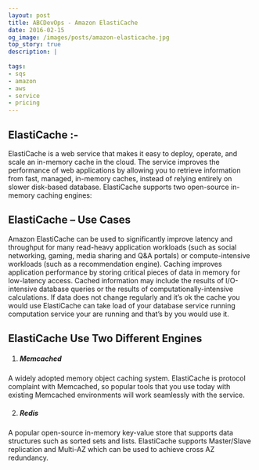 ```yaml
---
layout: post
title: ABCDevOps - Amazon ElastiCache
date: 2016-02-15
og_image: /images/posts/amazon-elasticache.jpg
top_story: true
description: |
  
tags:
- sqs
- amazon
- aws
- service
- pricing
---
```


## ElastiCache :- 

ElastiCache is a web service that makes it easy to deploy, operate, and scale an in-memory cache in the cloud. The service improves the performance  of web applications by allowing you to retrieve information from fast, managed, in-memory caches, instead of relying entirely on slower disk-based database. ElastiCache supports two open-source in-memory caching engines:

## ElastiCache – Use Cases

Amazon ElastiCache can be used to significantly improve latency and throughput for many read-heavy application workloads (such as social networking, gaming, media sharing and Q&A portals) or compute-intensive workloads (such as a recommendation engine). Caching improves application performance by storing critical pieces of data in memory for low-latency access. Cached information may include the results of I/O-intensive database queries or the results of computationally-intensive calculations. If data does not change regularly and it’s ok the cache you would use ElastiCache can take load of your database service running computation service your are running and that’s by you would use it.

ElastiCache Use Two Different Engines
---

1. ##### Memcached

<span>A widely adopted memory object caching system. ElastiCache is protocol complaint with Memcached, so popular tools that you use today with existing Memcached environments will work seamlessly with the service.
</span>

2. ##### Redis

<span>A popular open-source in-memory key-value store that supports data structures such as sorted sets and lists. ElastiCache supports Master/Slave replication and Multi-AZ which can be used to achieve cross AZ redundancy.
</span>    
